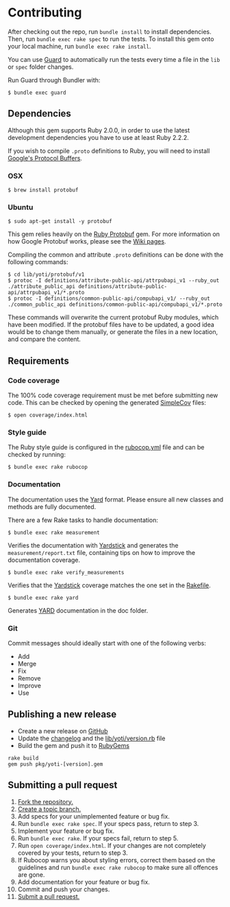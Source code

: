# Contributing

After checking out the repo, run `bundle install` to install dependencies. Then, run `bundle exec rake spec` to run the tests. To install this gem onto your local machine, run `bundle exec rake install`.

You can use [Guard][] to automatically run the tests every time a file in the `lib` or `spec` folder changes.


Run Guard through Bundler with:

```shell
$ bundle exec guard
```

[Guard]: https://github.com/guard/guard

## Dependencies

Although this gem supports Ruby 2.0.0, in order to use the latest development dependencies you have to use at least Ruby 2.2.2.

If you wish to compile `.proto` definitions to Ruby, you will need to install [Google's Protocol Buffers](http://code.google.com/p/protobuf).

### OSX

```shell
$ brew install protobuf
```

### Ubuntu
```shell
$ sudo apt-get install -y protobuf
```

This gem relies heavily on the [Ruby Protobuf][] gem. For more information on how Google Protobuf works, please see the [Wiki pages][].

Compiling the common and attribute `.proto` definitions can be done with the following commands:

```shell
$ cd lib/yoti/protobuf/v1
$ protoc -I definitions/attribute-public-api/attrpubapi_v1 --ruby_out ./attribute_public_api definitions/attribute-public-api/attrpubapi_v1/*.proto
$ protoc -I definitions/common-public-api/compubapi_v1/ --ruby_out ./common_public_api definitions/common-public-api/compubapi_v1/*.proto
```

These commands will overwrite the current protobuf Ruby modules, which have been modified. If the protobuf files have to be updated, a good idea would be to change them manually, or generate the files in a new location, and compare the content.

[Ruby Protobuf]: https://github.com/ruby-protobuf/protobuf/
[Wiki Pages]:    https://github.com/ruby-protobuf/protobuf/wiki

## Requirements

### Code coverage

The 100% code coverage requirement must be met before submitting new code.
This can be checked by opening the generated [SimpleCov][] files:

 ```shell
 $ open coverage/index.html
 ```

### Style guide
The Ruby style guide is configured in the [rubocop.yml](rubocop.yml) file and can be checked by running:

```shell
$ bundle exec rake rubocop
```

### Documentation
The documentation uses the [Yard][] format. Please ensure all new classes and methods are fully documented.

There are a few Rake tasks to handle documentation:

```shell
$ bundle exec rake measurement
```

Verifies the documentation with [Yardstick][] and generates the `measurement/report.txt` file, containing tips on how to improve the documentation coverage.

```shell
$ bundle exec rake verify_measurements
```

Verifies that the [Yardstick][] coverage matches the one set in the [Rakefile](Rakefile).

```shell
$ bundle exec rake yard
```
Generates [YARD][] documentation in the doc folder.

### Git

Commit messages should ideally start with one of the following verbs:

* Add
* Merge
* Fix
* Remove
* Improve
* Use

[SimpleCov]:   https://github.com/colszowka/simplecov
[Yard]:        http://yardoc.org/
[Yardstick]:   https://github.com/dkubb/yardstick

## Publishing a new release

* Create a new release on [GitHub](https://github.com/getyoti/ruby/releases)
* Update the [changelog](CHANGELOG.md) and the [lib/yoti/version.rb](lib/yoti/version.rb) file
* Build the gem and push it to [RubyGems](https://rubygems.org/gems/yoti)

```shell
rake build
gem push pkg/yoti-[version].gem
```

## Submitting a pull request
1. [Fork the repository.][fork]
2. [Create a topic branch.][branch]
3. Add specs for your unimplemented feature or bug fix.
4. Run `bundle exec rake spec`. If your specs pass, return to step 3.
5. Implement your feature or bug fix.
6. Run `bundle exec rake`. If your specs fail, return to step 5.
7. Run `open coverage/index.html`. If your changes are not completely covered
   by your tests, return to step 3.
8. If Rubocop warns you about styling errors, correct them based on the guidelines and run `bundle exec rake rubocop` to make sure all offences are gone.
9. Add documentation for your feature or bug fix.
10. Commit and push your changes.
11. [Submit a pull request.][pr]

[fork]: http://help.github.com/fork-a-repo/
[branch]: http://learn.github.com/p/branching.html
[pr]: http://help.github.com/send-pull-requests/
